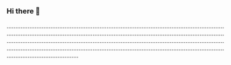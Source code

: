### Hi there 👋

.........................................................................................................................................................................................................................................................................................................................................................................................................................................................................................................................................................
